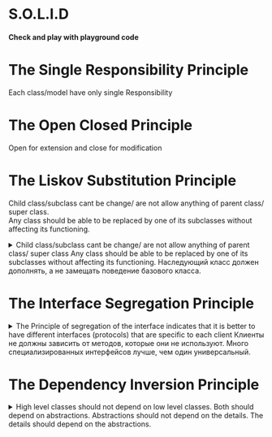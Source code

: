 # S.O.L.I.D
#### Check and play with playground code 

# The Single Responsibility Principle
  Each class/model have only single Responsibility 
# The Open Closed Principle
  Open for extension and close for modification
# The Liskov Substitution Principle
  Child class/subclass cant be change/ are not allow anything of parent class/ super class.  
  Any class should be able to be replaced by one of its subclasses without affecting its functioning.
<details>
  <summary>
    Child class/subclass cant be change/ are not allow anything of parent class/ super class
    Any class should be able to be replaced by one of its subclasses without affecting its functioning.
    Наследующий класс должен дополнять, а не замещать поведение базового класса.
  </summary>
  
```swift
//public class Bird {
//  public var name: String
//  public flySpeed: Double
//
//  init(name: String) {
//    self.name = name
//  }
//}
//
//class Eagle: Bird { } all is good
//class Penguin: Bird {} here is broken Liskov subtitution principle
// Penguin cant fly but can swim
public protocol CanFly {
  var flySpeed: Double { get set }
}

public protocol CanSwim {
  var swimSpeed: Double { get set }
}

public class Bird {
  public var name: String

  init(name: String) {
    self.name = name
  }
}

public class Eagle: Bird, CanFly {
  public var flySpeed: Double
  
  public init(flySpeed: Double, name: String) {
    self.flySpeed = flySpeed
    super.init(name: name)
  }
}

public class Penguin: Bird, CanSwim {
  public var swimSpeed: Double
  
  public init(swimSpeed: Double, name: String) {
    self.swimSpeed = swimSpeed
    super.init(name: name)
  }
  
}
```
</details>  
  
# The Interface Segregation Principle
<details>
  <summary>
    The Principle of segregation of the interface indicates that it is better to have different interfaces (protocols) that are specific to each client
    Клиенты не должны зависить от методов, которые они не используют.
    Много специализированных интерфейсов лучше, чем один универсальный.
  </summary>
  
```swift
public class Document {
  public init() {}
}

public protocol Machine {
  func prnt(d: Document)
  func scan(d: Document)
  func fax(d: Document)
} // This is broken Interface Segregation Principle
public class MultiFunPrinter: Machine {
  public func prnt(d: Document) {
    print("Print")
  }
  
  public func scan(d: Document) {
    print("Scan")
  }
  
  public func fax(d: Document) {
    print("Fax")
  }

}

public class OldFashionedPrinter: Machine {
  public func prnt(d: Document) {
    // good
  }
  
  public func scan(d: Document) {
    // unused
  }

  public func fax(d: Document) {
    // unused
  }
}

public protocol Printer {
  func prnt(d: Document)
}

public protocol Scanner {
  func scan(d: Document)
}

public protocol Fax {
  func fax(d: Document)
}

public class OrdinaryPrinter : Printer {
  
  public init() {}
  
  public func prnt(d: Document) {
    // All is good
    print("OrdinaryPrinter cant only print")
  }
}

public class Photocopier : Printer, Scanner {
  
  public init() {}
  
  public func prnt(d: Document) {
    print("Photocopier can print")
  }

  public func scan(d: Document) {
    print("Photocopier can scan")
  }
}

protocol MultiFunctionDevice : Printer, Scanner, Fax {}

public class MultiFunctionMachine : MultiFunctionDevice {
  public let printer: Printer
  public let scanner: Scanner
  public let fax: Fax

  public init(printer: Printer, scanner: Scanner, fax: Fax) {
    self.printer = printer
    self.scanner = scanner
    self.fax = fax
  }

  public func prnt(d: Document) {
    printer.prnt(d: Document())
  }
  
  public func scan(d: Document) {
    scanner.scan(d: Document())
  }
  
  public func fax(d: Document) {
    fax.fax(d: Document())
  }
  
}
```
</details>

# The Dependency Inversion Principle
<details>
<summary>
  High level classes should not depend on low level classes. Both should depend on abstractions.  
  Abstractions should not depend on the details. The details should depend on the abstractions.
</summary>
 
```swift
public struct Order {
  public let amount: Double
  public let description: String
  public let createdAt: String
  
  public init(amount: Double, description: String, createdAt: String) {
    self.amount = amount
    self.description = description
    self.createdAt = createdAt
  }
}

public protocol OrderStorage {
  func saveOrder(order: Order)
}

/// high-level this class was broken rules
//public class Handler {
//  private let orderDatabaseOperation: OderDatabaseOperation
//
//  public init(database: OderDatabaseOperation) {
//    self.orderDatabaseOperation = database
//  }
//
//  public func saveOrder(order: Order)  {
//    guard order.amount != 0 else {
//      return
//    }
//
//    // save to database
//    orderDatabaseOperation.saveOrderr(order: order)
//  }
//}
/// high-lavel
public class Handler {
  private let orderStorage: OrderStorage
  
  public init(orderStorage: OrderStorage) {
    self.orderStorage = orderStorage
  }
  
  public func saveOrder(order: Order)  {
    guard order.amount != 0 else {
      return
    }
    
    // save to database
    orderStorage.saveOrder(order: order)
  }
}

// low-level
public class OderDatabaseOperations: OrderStorage {
  
  public init() {}
  
  public func saveOrder(order: Order) {
    // save orders to database
    print("Order: \(order.description) of \(order.amount) saved")
  }
}
```

</details>
